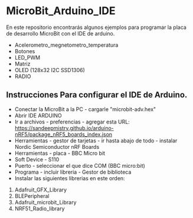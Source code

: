 # MicroBit_Arduino_IDE

En este repositorio encontrarás algunos ejemplos para programar la placa de desarrollo MicroBit con el IDE de arduino.

* Acelerometro_megnetometro_temperatura
* Botones
* LED_PWM
* Matriz
* OLED (128x32 I2C SSD1306)
* RADIO

## Instrucciones Para configurar el IDE de Arduino.

*	Conectar la MicroBit a la PC - cargarle "microbit-adv.hex"
*	Abrir IDE ARDUINO
*	Ir a archivos - preferencias - agregar esta URL:
https://sandeepmistry.github.io/arduino-nRF5/package_nRF5_boards_index.json
*	Herramientas - gestor de tarjetas - ir hasta abajo de todo - instalar Nordic Semiconductor nRF Boards
*	Herramientas - placa - BBC Micro bit
*	Soft Device - S110
*	Puerto - seleccionar el que dice COM (BBC micro:bit)
*	Programa - incluir libreria - Gestor de biblioteca
*	Instalar las siguientes librerias en este orden:
1) Adafruit_GFX_Library
2) BLEPeripheral
3) Adafruit_microbit_Library
4) NRF51_Radio_library
